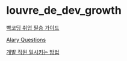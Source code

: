# louvre_de_dev_growth

[빡코딩 취업 필승 가이드](https://www.notion.so/2236b2d4da5b4af1bcde18285f2199af)

[Alary Questions](https://www.notion.so/Alarmy-Questions-4ceac35dc2cf4cea8b433f2ceb70dd6b)

[개발 직원 일시키는 방법](https://www.notion.so/3ce98db4d72641319c3f650374dd3011)
